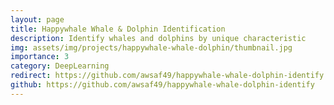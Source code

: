 ```yaml
---
layout: page
title: Happywhale Whale & Dolphin Identification
description: Identify whales and dolphins by unique characteristic
img: assets/img/projects/happywhale-whale-dolphin/thumbnail.jpg
importance: 3
category: DeepLearning
redirect: https://github.com/awsaf49/happywhale-whale-dolphin-identify
github: https://github.com/awsaf49/happywhale-whale-dolphin-identify
---
```


